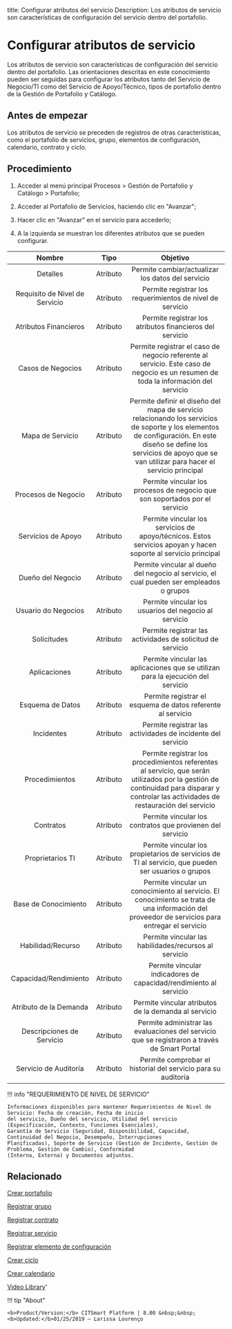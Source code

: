title:  Configurar atributos del servicio 
Description: Los atributos de servicio son características de configuración del servicio dentro del portafolio.

# Configurar atributos de servicio

Los atributos de servicio son características de configuración del servicio dentro del portafolio.
Las orientaciones descritas en este conocimiento pueden ser seguidas para configurar los atributos tanto del Servicio de Negocio/TI como del Servicio de Apoyo/Técnico, tipos de portafolio dentro de la Gestión de Portafolio y Catálogo.

Antes de empezar
----------------

Los atributos de servicio se preceden de registros de otras características,
como el portafolio de servicios, grupo, elementos de configuración, calendario,
contrato y ciclo.

Procedimiento
-------------

1.  Acceder al menú principal Procesos \> Gestión de Portafolio y Catálogo \>
    Portafolio;

2.  Acceder al Portafolio de Servicios, haciendo clic en "Avanzar";

3.  Hacer clic en "Avanzar" en el servicio para accederlo;

4.  A la izquierda se muestran los diferentes atributos que se pueden
    configurar.

|           **Nombre**           | **Tipo** |                                                                                                         **Objetivo**                                                                                                        |
|:------------------------------:|:--------:|:---------------------------------------------------------------------------------------------------------------------------------------------------------------------------------------------------------------------------:|
|            Detalles            | Atributo |                                                                                      Permite cambiar/actualizar los datos del servicio                                                                                      |
| Requisito de Nivel de Servicio | Atributo |                                                                                  Permite registrar los requerimientos de nivel de servicio                                                                                  |
|      Atributos Financieros     | Atributo |                                                                                   Permite registrar los atributos financieros del servicio                                                                                  |
|        Casos de Negocios       | Atributo |                                              Permite registrar el caso de negocio referente al servicio. Este caso de negocio es un resumen de toda la información del servicio                                             |
|        Mapa de Servicio        | Atributo | Permite definir el diseño del mapa de servicio relacionando los servicios de soporte y los elementos de configuración. En este diseño se define los servicios de apoyo que se van utilizar para hacer el servicio principal |
|       Procesos de Negocio      | Atributo |                                                                         Permite vincular los procesos de negocio que son soportados por el servicio                                                                         |
|       Servicios de Apoyo       | Atributo |                                                        Permite vincular los servicios de apoyo/técnicos. Estos servicios apoyan y hacen soporte al servicio principal                                                       |
|        Dueño del Negocio       | Atributo |                                                                   Permite vincular al dueño del negocio al servicio, el cual pueden ser empleados o grupos                                                                  |
|       Usuario do Negocios      | Atributo |                                                                                    Permite vincular los usuarios del negocio al servicio                                                                                    |
|           Solicitudes          | Atributo |                                                                                  Permite registrar las actividades de solicitud de servicio                                                                                 |
|          Aplicaciones          | Atributo |                                                                       Permite vincular las aplicaciones que se utilizan para la ejecución del servicio                                                                      |
|        Esquema de Datos        | Atributo |                                                                                 Permite registrar el esquema de datos referente al servicio                                                                                 |
|           Incidentes           | Atributo |                                                                                 Permite registrar las actividades de incidente del servicio                                                                                 |
|         Procedimientos         | Atributo |                    Permite registrar los procedimientos referentes al servicio, que serán utilizados por la gestión de continuidad para disparar y controlar las actividades de restauración del servicio                   |
|            Contratos           | Atributo |                                                                                  Permite vincular los contratos que provienen del servicio                                                                                  |
|        Proprietarios TI        | Atributo |                                                              Permite vincular los propietarios de servicios de TI al servicio, que pueden ser usuarios o grupos                                                             |
|      Base de Conocimiento      | Atributo |                                        Permite vincular un conocimiento al servicio. El conocimiento se trata de una información del proveedor de servicios para entregar el servicio                                       |
|        Habilidad/Recurso       | Atributo |                                                                                    Permite vincular las habilidades/recursos al servicio                                                                                    |
|      Capacidad/Rendimiento     | Atributo |                                                                              Permite vincular indicadores de capacidad/rendimiento al servicio                                                                              |
|     Atributo de la Demanda     | Atributo |                                                                                     Permite vincular atributos de la demanda al servicio                                                                                    |
|    Descripciones de Servicio   | Atributo |                                                                Permite administrar las evaluaciones del servicio que se registraron a través de Smart Portal                                                                |
|      Servicio de Auditoría     | Atributo |                                                                                Permite comprobar el historial del servicio para su auditoría                                                                                |


!!! info "REQUERIMIENTO DE NIVEL DE SERVICIO"

    Informaciones disponibles para mantener Requerimientos de Nivel de Servicio: Fecha de creación, Fecha de inicio
    del servicio, Dueño del servicio, Utilidad del servicio (Especificación, Contexto, Funciones Esenciales),
    Garantía de Servicio (Seguridad, Disponibilidad, Capacidad, Continuidad del Negocio, Desempeño, Interrupciones 
    Planificadas), Soporte de Servicio (Gestión de Incidente, Gestión de Problema, Gestión de Cambio), Conformidad
    (Interna, Externa) y Documentos adjuntos.


Relacionado
---------------

[Crear portafolio](/es-es/citsmart-platform-8/processes/portfolio-and-catalog/use/create-the-portfolio.html)

[Registrar grupo](/es-es/citsmart-platform-8/initial-settings/access-settings/user/register-groups.html)

[Registrar contrato](/es-es/citsmart-platform-8/additional-features/contract-management/use/register-contract.html)

[Registrar servicio](/es-es/citsmart-platform-8/processes/portfolio-and-catalog/use/register-a-service.html)

[Registrar elemento de configuración](/es-es/citsmart-platform-8/processes/configuration/use/register-CI.html)

[Crear ciclo](/es-es/citsmart-platform-8/platform-administration/time/create-cycle.html)

[Crear calendario](/es-es/citsmart-platform-8/platform-administration/time/create-calendar.html)

<i class='fa fa-youtube-play  fa-2x' style='color:#97ce17;vertical-align: middle;'> </i> [Video Library](https://www.youtube.com/playlist?list=PLB5qK2uzf2RNtQcs0TnUp_O20VqF2A9yL)'

!!! tip "About"

    <b>Product/Version:</b> CITSmart Platform | 8.00 &nbsp;&nbsp;
    <b>Updated:</b>01/25/2019 – Larissa Lourenço
